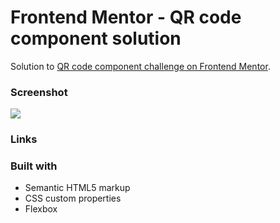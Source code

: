 # Frontend Mentor - QR code component solution

Solution to [QR code component challenge on Frontend Mentor](https://www.frontendmentor.io/challenges/qr-code-component-iux_sIO_H).

### Screenshot

![](/screenshot/screenshot.jpg)


### Links



### Built with

- Semantic HTML5 markup
- CSS custom properties
- Flexbox

